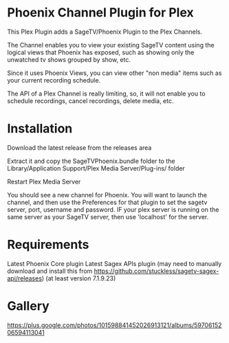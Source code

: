 # Phoenix Channel Plugin for Plex

This Plex Plugin adds a SageTV/Phoenix Plugin to the Plex Channels.

The Channel enables you to view your existing SageTV content using the logical views that Phoenix has exposed, such as
showing only the unwatched tv shows grouped by show, etc.

Since it uses Phoenix Views, you can view other "non media" items such as your current recording schedule.

The API of a Plex Channel is really limiting, so, it will not enable you to schedule recordings, cancel recordings, delete media, etc.

# Installation
Download the latest release from the releases area

Extract it and copy the SageTVPhoenix.bundle folder to the Library/Application Support/Plex Media Server/Plug-ins/ folder

Restart Plex Media Server

You should see a new channel for Phoenix.  You will want to launch the channel, and then use the Preferences for that plugin to set the sagetv server, port, username and password.  IF your plex server is running on the same server as your SageTV server, then use 'localhost' for the server.

# Requirements
Latest Phoenix Core plugin
Latest Sagex APIs plugin (may need to manually download and install this from https://github.com/stuckless/sagetv-sagex-api/releases) (at least version 7.1.9.23)

# Gallery
https://plus.google.com/photos/101598841452026913121/albums/5970615206594113041
